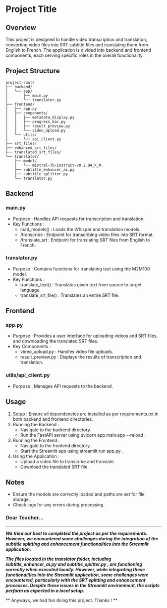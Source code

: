# Project Title
## Overview
This project is designed to handle video transcription and translation, converting video files into SRT subtitle files and translating them from English to French. The application is divided into backend and frontend components, each serving specific roles in the overall functionality.

## Project Structure
```
project-root/
├── backend/
│   └── app/
│       ├── main.py
│       └── translator.py
├── frontend/
│   ├── app.py
│   ├── components/
│   │   ├── metadata_display.py
│   │   ├── progress_bar.py
│   │   ├── result_preview.py
│   │   └── video_upload.py
│   └── utils/
│       └── api_client.py
├── srt_files/
├── enhanced_srt_files/
├── translated_srt_files/
└── translator/
    ├── model/
    │   └── mistral-7b-instruct-v0.2.Q4_K_M.
    ├── subtitle_enhancer_ai.py
    ├── subtitle_splitter.py
    └── translator.py
```
## Backend
### main.py
- Purpose : Handles API requests for transcription and translation.
- Key Functions :
  - load_models() : Loads the Whisper and translation models.
  - /transcribe : Endpoint for transcribing video files into SRT format.
  - /translate_srt : Endpoint for translating SRT files from English to French.
### translator.py
- Purpose : Contains functions for translating text using the M2M100 model.
- Key Functions :
  - translate_text() : Translates given text from source to target language.
  - translate_srt_file() : Translates an entire SRT file.
## Frontend
### app.py
- Purpose : Provides a user interface for uploading videos and SRT files, and downloading the translated SRT files.
- Key Components :
  - video_upload.py : Handles video file uploads.
  - result_preview.py : Displays the results of transcription and translation.
### utils/api_client.py
- Purpose : Manages API requests to the backend.
## Usage
1. Setup : Ensure all dependencies are installed as per requirements.txt in both backend and frontend directories.
2. Running the Backend :
   - Navigate to the backend directory.
   - Run the FastAPI server using uvicorn app.main:app --reload .
3. Running the Frontend :
   - Navigate to the frontend directory.
   - Start the Streamlit app using streamlit run app.py .
4. Using the Application :
   - Upload a video file to transcribe and translate.
   - Download the translated SRT file.
## Notes
- Ensure the models are correctly loaded and paths are set for file storage.
- Check logs for any errors during processing.


### Dear Teacher...
____
 
***We tried our best to completed the project as per the requirements. However, we encountered some challenges during the integration of the subtitle splitting and enhancement functionalities into the Streamlit application.***

***The files located in the translator folder, including subtitle_enhancer_ai.py and subtitle_splitter.py , are functioning correctly when executed locally. However, while integrating these functionalities into the Streamlit application, some challenges were encountered, particularly with the SRT splitting and enhancement processes. Despite these issues in the Streamlit environment, the scripts perform as expected in a local setup.***

** Anyways, we had fun doing this project. Thanks ! **
